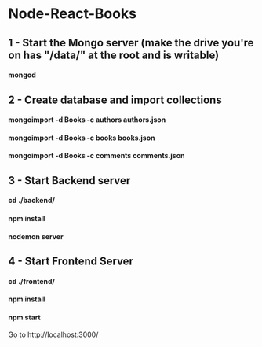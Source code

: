# Node-React-Books

## 1 - Start the Mongo server (make the drive you're on has "/data/" at the root and is writable)
#### mongod
## 2 - Create database and import collections
#### mongoimport -d Books -c authors authors.json
#### mongoimport -d Books -c books books.json
#### mongoimport -d Books -c comments comments.json

## 3 - Start Backend server
#### cd ./backend/ 
#### npm install
#### nodemon server

## 4 - Start Frontend Server
#### cd ./frontend/ 
#### npm install
#### npm start

Go to http://localhost:3000/

